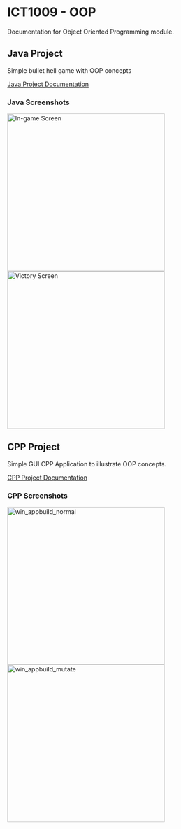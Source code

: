 # ICT1009 - OOP
Documentation for Object Oriented Programming module. 

## Java Project 
Simple bullet hell game with OOP concepts

[Java Project Documentation](https://github.com/thomaslwk/ICT1009/blob/main/java_project/README.md)

### Java Screenshots 
<img width="360" alt="In-game Screen" src="https://user-images.githubusercontent.com/26267783/109409992-1063c880-79d2-11eb-9e78-1af0bee118c0.png"/> <img width="360" alt="Victory Screen" src="https://user-images.githubusercontent.com/26267783/109409995-1a85c700-79d2-11eb-93df-2d0eeb1edd92.png">



## CPP Project 
Simple GUI CPP Application to illustrate OOP concepts. 

[CPP Project Documentation](https://github.com/thomaslwk/ICT1009/blob/main/cpp_project/README.md)

### CPP Screenshots 
<img width="360" alt="win_appbuild_normal" src="https://user-images.githubusercontent.com/26267783/114817015-d4eb5500-9deb-11eb-801d-990eaecdba12.png"/>  <img width="360" alt="win_appbuild_mutate" src="https://user-images.githubusercontent.com/26267783/114817012-d3219180-9deb-11eb-9172-00ae48312161.png">
